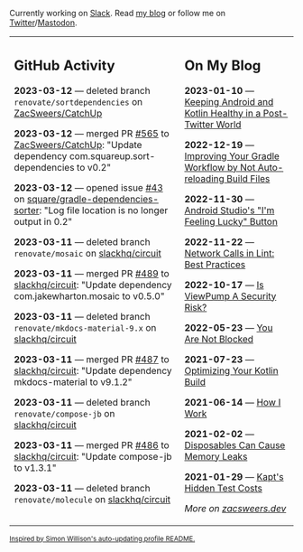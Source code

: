 Currently working on [Slack](https://slack.com/). Read [my blog](https://zacsweers.dev/) or follow me on [Twitter](https://twitter.com/ZacSweers)/[Mastodon](https://hachyderm.io/@ZacSweers).

<table><tr><td valign="top" width="60%">

## GitHub Activity
<!-- githubActivity starts -->
**2023-03-12** — deleted branch `renovate/sortdependencies` on [ZacSweers/CatchUp](https://github.com/ZacSweers/CatchUp)

**2023-03-12** — merged PR [#565](https://github.com/ZacSweers/CatchUp/pull/565) to [ZacSweers/CatchUp](https://github.com/ZacSweers/CatchUp): "Update dependency com.squareup.sort-dependencies to v0.2"

**2023-03-12** — opened issue [#43](https://github.com/square/gradle-dependencies-sorter/issues/43) on [square/gradle-dependencies-sorter](https://github.com/square/gradle-dependencies-sorter): "Log file location is no longer output in 0.2"

**2023-03-11** — deleted branch `renovate/mosaic` on [slackhq/circuit](https://github.com/slackhq/circuit)

**2023-03-11** — merged PR [#489](https://github.com/slackhq/circuit/pull/489) to [slackhq/circuit](https://github.com/slackhq/circuit): "Update dependency com.jakewharton.mosaic to v0.5.0"

**2023-03-11** — deleted branch `renovate/mkdocs-material-9.x` on [slackhq/circuit](https://github.com/slackhq/circuit)

**2023-03-11** — merged PR [#487](https://github.com/slackhq/circuit/pull/487) to [slackhq/circuit](https://github.com/slackhq/circuit): "Update dependency mkdocs-material to v9.1.2"

**2023-03-11** — deleted branch `renovate/compose-jb` on [slackhq/circuit](https://github.com/slackhq/circuit)

**2023-03-11** — merged PR [#486](https://github.com/slackhq/circuit/pull/486) to [slackhq/circuit](https://github.com/slackhq/circuit): "Update compose-jb to v1.3.1"

**2023-03-11** — deleted branch `renovate/molecule` on [slackhq/circuit](https://github.com/slackhq/circuit)
<!-- githubActivity ends -->
</td><td valign="top" width="40%">

## On My Blog
<!-- blog starts -->
**2023-01-10** — [Keeping Android and Kotlin Healthy in a Post-Twitter World](https://www.zacsweers.dev/keeping-android-healthy/)

**2022-12-19** — [Improving Your Gradle Workflow by Not Auto-reloading Build Files](https://www.zacsweers.dev/improving-your-workflow-by-not-auto-reloading-build-files/)

**2022-11-30** — [Android Studio's "I'm Feeling Lucky" Button](https://www.zacsweers.dev/android-studios-im-feeling-lucky-button/)

**2022-11-22** — [Network Calls in Lint: Best Practices](https://www.zacsweers.dev/network-calls-in-lint-best-practices/)

**2022-10-17** — [Is ViewPump A Security Risk?](https://www.zacsweers.dev/is-viewpump-a-security-risk/)

**2022-05-23** — [You Are Not Blocked](https://www.zacsweers.dev/you-are-not-blocked/)

**2021-07-23** — [Optimizing Your Kotlin Build](https://www.zacsweers.dev/optimizing-your-kotlin-build/)

**2021-06-14** — [How I Work](https://www.zacsweers.dev/how-i-work/)

**2021-02-02** — [Disposables Can Cause Memory Leaks](https://www.zacsweers.dev/disposables-can-cause-memory-leaks/)

**2021-01-29** — [Kapt's Hidden Test Costs](https://www.zacsweers.dev/kapts-hidden-test-costs/)
<!-- blog ends -->
_More on [zacsweers.dev](https://zacsweers.dev/)_
</td></tr></table>

<sub><a href="https://simonwillison.net/2020/Jul/10/self-updating-profile-readme/">Inspired by Simon Willison's auto-updating profile README.</a></sub>